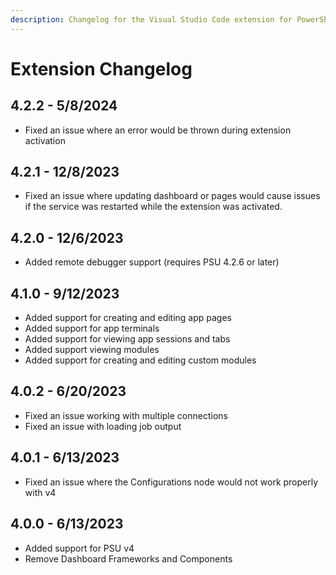 ```yaml
---
description: Changelog for the Visual Studio Code extension for PowerShell Universal.
---
```


# Extension Changelog

## 4.2.2 - 5/8/2024

* Fixed an issue where an error would be thrown during extension activation

## 4.2.1 - 12/8/2023

* Fixed an issue where updating dashboard or pages would cause issues if the service was restarted while the extension was activated.&#x20;

## 4.2.0 - 12/6/2023

* Added remote debugger support (requires PSU 4.2.6 or later)

## 4.1.0 - 9/12/2023

* Added support for creating and editing app pages
* Added support for app terminals&#x20;
* Added support for viewing app sessions and tabs
* Added support viewing modules&#x20;
* Added support for creating and editing custom modules&#x20;

## 4.0.2 - 6/20/2023

* Fixed an issue working with multiple connections
* Fixed an issue with loading job output&#x20;

## 4.0.1 - 6/13/2023

* Fixed an issue where the Configurations node would not work properly with v4

## 4.0.0 - 6/13/2023

* Added support for PSU v4
* Remove Dashboard Frameworks and Components&#x20;
